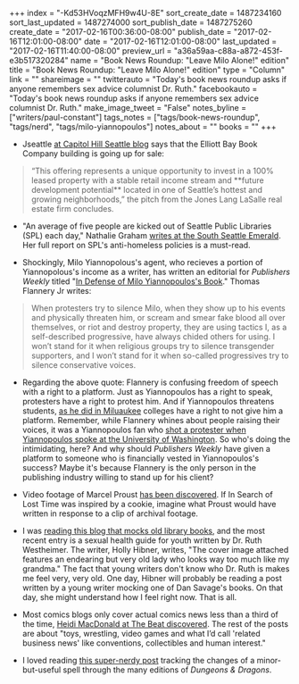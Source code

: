 +++
index = "-Kd53HVoqzMFH9w4U-8E"
sort_create_date = 1487234160
sort_last_updated = 1487274000
sort_publish_date = 1487275260
create_date = "2017-02-16T00:36:00-08:00"
publish_date = "2017-02-16T12:01:00-08:00"
date = "2017-02-16T12:01:00-08:00"
last_updated = "2017-02-16T11:40:00-08:00"
preview_url = "a36a59aa-c88a-a872-453f-e3b517320284"
name = "Book News Roundup: \"Leave Milo Alone!\" edition"
title = "Book News Roundup: \"Leave Milo Alone!\" edition"
type = "Column"
link = ""
shareimage = ""
twitterauto = "Today's book news roundup asks if anyone remembers sex advice columnist Dr. Ruth."
facebookauto = "Today's book news roundup asks if anyone remembers sex advice columnist Dr. Ruth."
make_image_tweet = "False"
notes_byline = ["writers/paul-constant"]
tags_notes = ["tags/book-news-roundup", "tags/nerd", "tags/milo-yiannopoulos"]
notes_about = ""
books = ""
+++
* Jseattle [at Capitol Hill Seattle blog](http://www.seattlereviewofbooks.com/cms#/wh/content/notes) says that the Elliott Bay Book Company building is going up for sale:

<blockquote>“This offering represents a unique opportunity to invest in a 100% leased property with a stable retail income stream and **future development potential** located in one of Seattle’s hottest and growing neighborhoods,” the pitch from the Jones Lang LaSalle real estate firm concludes.</blockquote>

* "An average of five people are kicked out of Seattle Public Libraries (SPL) each day," Nathalie Graham [writes at the South Seattle Emerald](https://southseattleemerald.com/2017/02/16/seattle-public-library-rules-a-bane-to-the-homeless/). Her full report on SPL's anti-homeless policies is a must-read.

* Shockingly, Milo Yiannopolous's agent, who recieves a portion of Yiannopolous's income as a writer, has written an editorial for *Publishers Weekly* titled "[In Defense of Milo Yiannopoulos's Book](http://www.publishersweekly.com/pw/by-topic/columns-and-blogs/soapbox/article/72794-in-defense-of-milo-yiannopoulos-s-book.html)." Thomas Flannery Jr writes:

<blockquote>When protesters try to silence Milo, when they show up to his events and physically threaten him, or scream and smear fake blood all over themselves, or riot and destroy property, they are using tactics I, as a self-described progressive, have always chided others for using. I won’t stand for it when religious groups try to silence transgender supporters, and I won’t stand for it when so-called progressives try to silence conservative voices.</blockquote>

* Regarding the above quote: Flannery is confusing freedom of speech with a right to a platform. Just as Yiannopoulos has a right to speak, protesters have a right to protest him. And if Yiannopoulos threatens students, [as he did in Miluaukee](http://nymag.com/thecut/2016/12/milo-yiannopoulos-harassed-a-trans-student-at-uw-milwaukee.html) colleges have a right to not give him a platform. Remember, while Flannery whines about people raising their voices, it was a Yiannopoulos fan who [shot a protester when Yiannopoulos spoke at the University of Washington](http://www.seattletimes.com/seattle-news/crime/cellphone-of-admitted-uw-shooter-was-wiped-clean-court-records-show/). So who's doing the intimidating, here? And why should *Publishers Weekly* have given a platform to someone who is financially vested in Yiannopoulos's success? Maybe it's because Flannery is the only person in the publishing industry willing to stand up for his client?

* Video footage of Marcel Proust [has been discovered](http://www.openculture.com/2017/02/the-first-known-footage-of-marcel-proust-discovered-watch-it-online.html). If In Search of Lost Time was inspired by a cookie, imagine what Proust would have written in response to a clip of archival footage.

* I was [reading this blog that mocks old library books](http://awfullibrarybooks.net/dr-ruth-talks-to-kids/), and the most recent entry is a sexual health guide for youth written by Dr. Ruth Westheimer. The writer, Holly Hibner, writes, "The cover image attached features an endearing but very old lady who looks way too much like my grandma." The fact that young writers don't know who Dr. Ruth is makes me feel very, very old. One day, Hibner will probably be reading a post written by a young writer mocking one of Dan Savage's books. On that day, she might understand how I feel right now. That is all.

* Most comics blogs only cover actual comics news less than a third of the time, [Heidi MacDonald at The Beat discovered](http://www.comicsbeat.com/breaking-news-only-30-of-the-news-on-comics-news-sites-is-actually-about-comics/). The rest of the posts are about "toys, wrestling, video games and what I’d call 'related business news' like conventions, collectibles and human interest."

* I loved reading [this super-nerdy post](http://deltasdnd.blogspot.com/2017/02/spells-through-ages-unseen-servant-and.html) tracking the changes of a minor-but-useful spell through the many editions of *Dungeons & Dragons*.